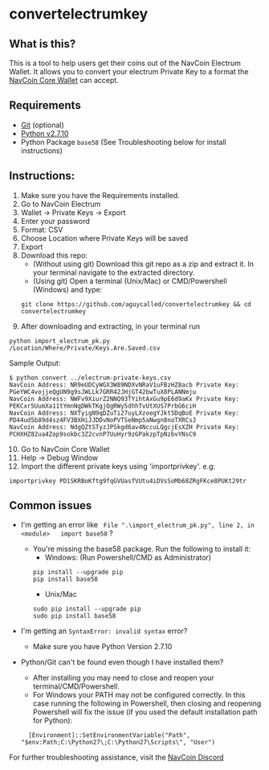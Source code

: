 # convertelectrumkey

## What is this?
This is a tool to help users get their coins out of the NavCoin Electrum Wallet. It allows you to convert your electrum Private Key to a format the [NavCoin Core Wallet](https://github.com/NAVCoin/navcoin-core/) can accept.

## Requirements
- [Git](https://git-scm.com/book/en/v2/Getting-Started-Installing-Git) (optional)
- [Python v2.7.10](https://www.python.org/downloads/release/python-2710/)
- Python Package `base58` (See Troubleshooting below for install instructions)

## Instructions:

1. Make sure you have the Requirements installed.
2. Go to NavCoin Electrum
3. Wallet -> Private Keys -> Export
4. Enter your password
5. Format: CSV
6. Choose Location where Private Keys will be saved
7. Export
8. Download this repo:
   - (Without using git) Download this git repo as a zip and extract it. In your terminal navigate to the extracted directory.
   - (Using git) Open a terminal (Unix/Mac) or CMD/Powershell (Windows) and type:
   ```
   git clone https://github.com/aguycalled/convertelectrumkey && cd convertelectrumkey
   ```
9. After downloading and extracting, in your terminal run
```
python import_electrum_pk.py /Location/Where/Private/Keys.Are.Saved.csv
```
Sample Output:
```
$ python convert ../electrum-private-keys.csv
NavCoin Address: NR9eUDCyWGX3W89NDXvNRaV1uFBzHZ8acb Private Key: PGeYWC4vojjeQgUN9g9sJWLLk7GRR42JHjGT42bwTuX8PLANNmju
NavCoin Address: NWFv9XiurZ2NNQ93TYihtAxGu9pE6d9aKx Private Key: PEKCxr5UumXa11tYmnNgDWkTKgjQgRWy5dhhTvUtXUS7PrbG6ciH
NavCoin Address: NXTyigN9qDZuTi27uyLXzoegYJkt5DqBoE Private Key: PD44ud5b89d4sz4FV3BXHiJJDDvNoPVTSeNmp5aNwgn8noTXRCsJ
NavCoin Address: NdgQZtSTyzJPSkgd6av4NccuLQgcjEsXZH Private Key: PCHXHZ82ua4Zop9sokbc3Z2cvnP7UuHyr9zGPakzpTpNzbvYNsC9
```
10. Go to NavCoin Core Wallet
11. Help -> Debug Window
12. Import the different private keys using 'importprivkey'. e.g:
```
importprivkey PD1SKRBoKftg9fqGVUasfVUtu4iDVsSoMb68ZRgFKce8PUKt29tr
```

## Common issues


- I'm getting an error like ` File ".\import_electrum_pk.py", line 2, in <module>   import base58` ?
  - You're missing the base58 package. Run the following to install it:
    - Windows: (Run Powershell/CMD as Administrator)
    ```
    pip install --upgrade pip
    pip install base58
    ```
    - Unix/Mac
    ```
    sudo pip install --upgrade pip
    sudo pip install base58
    ```

- I'm getting an `SyntaxError: invalid syntax` error?
  - Make sure you have Python Version 2.7.10

- Python/Git can't be found even though I have installed them?
  - After installing you may need to close and reopen your terminal/CMD/Powershell.
  - For Windows your PATH may not be configured correctly. In this case running the following in Powershell, then closing and reopening Powershell will fix the issue (if you used the default installation path for Python):
  ```
    [Environment]::SetEnvironmentVariable("Path", "$env:Path;C:\Python27\;C:\Python27\Scripts\", "User")
  ```


For further troubleshooting assistance, visit the [NavCoin Discord](https://discordapp.com/invite/y4Vu9jw)
